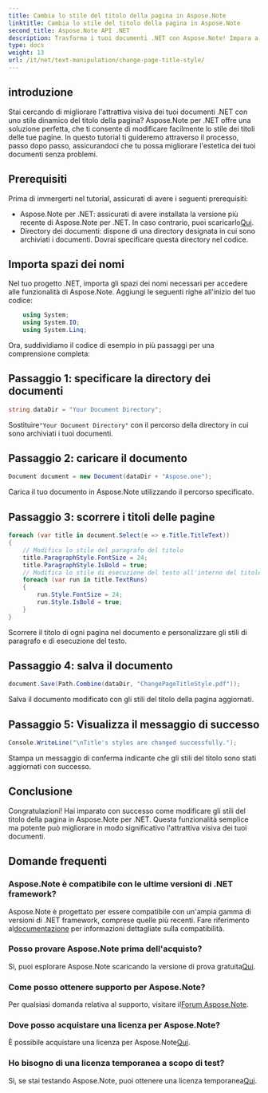 ```yaml
---
title: Cambia lo stile del titolo della pagina in Aspose.Note
linktitle: Cambia lo stile del titolo della pagina in Aspose.Note
second_title: Aspose.Note API .NET
description: Trasforma i tuoi documenti .NET con Aspose.Note! Impara a modificare facilmente gli stili dei titoli delle pagine. Migliora l'estetica in pochi semplici passaggi.
type: docs
weight: 13
url: /it/net/text-manipulation/change-page-title-style/
---
```

## introduzione
Stai cercando di migliorare l'attrattiva visiva dei tuoi documenti .NET con uno stile dinamico del titolo della pagina? Aspose.Note per .NET offre una soluzione perfetta, che ti consente di modificare facilmente lo stile dei titoli delle tue pagine. In questo tutorial ti guideremo attraverso il processo, passo dopo passo, assicurandoci che tu possa migliorare l'estetica dei tuoi documenti senza problemi.
## Prerequisiti
Prima di immergerti nel tutorial, assicurati di avere i seguenti prerequisiti:
-  Aspose.Note per .NET: assicurati di avere installata la versione più recente di Aspose.Note per .NET. In caso contrario, puoi scaricarlo[Qui](https://releases.aspose.com/note/net/).
- Directory dei documenti: dispone di una directory designata in cui sono archiviati i documenti. Dovrai specificare questa directory nel codice.
## Importa spazi dei nomi
Nel tuo progetto .NET, importa gli spazi dei nomi necessari per accedere alle funzionalità di Aspose.Note. Aggiungi le seguenti righe all'inizio del tuo codice:
```csharp
    using System;
    using System.IO;
    using System.Linq;
```
Ora, suddividiamo il codice di esempio in più passaggi per una comprensione completa:
## Passaggio 1: specificare la directory dei documenti
```csharp
string dataDir = "Your Document Directory";
```
 Sostituire`"Your Document Directory"` con il percorso della directory in cui sono archiviati i tuoi documenti.
## Passaggio 2: caricare il documento
```csharp
Document document = new Document(dataDir + "Aspose.one");
```
Carica il tuo documento in Aspose.Note utilizzando il percorso specificato.
## Passaggio 3: scorrere i titoli delle pagine
```csharp
foreach (var title in document.Select(e => e.Title.TitleText))
{
    // Modifica lo stile del paragrafo del titolo
    title.ParagraphStyle.FontSize = 24;
    title.ParagraphStyle.IsBold = true;
    // Modifica lo stile di esecuzione del testo all'interno del titolo
    foreach (var run in title.TextRuns)
    {
        run.Style.FontSize = 24;
        run.Style.IsBold = true;
    }
}
```
Scorrere il titolo di ogni pagina nel documento e personalizzare gli stili di paragrafo e di esecuzione del testo.
## Passaggio 4: salva il documento
```csharp
document.Save(Path.Combine(dataDir, "ChangePageTitleStyle.pdf"));
```
Salva il documento modificato con gli stili del titolo della pagina aggiornati.
## Passaggio 5: Visualizza il messaggio di successo
```csharp
Console.WriteLine("\nTitle's styles are changed successfully.");
```
Stampa un messaggio di conferma indicante che gli stili del titolo sono stati aggiornati con successo.
## Conclusione
Congratulazioni! Hai imparato con successo come modificare gli stili del titolo della pagina in Aspose.Note per .NET. Questa funzionalità semplice ma potente può migliorare in modo significativo l'attrattiva visiva dei tuoi documenti.
## Domande frequenti
### Aspose.Note è compatibile con le ultime versioni di .NET framework?
 Aspose.Note è progettato per essere compatibile con un'ampia gamma di versioni di .NET framework, comprese quelle più recenti. Fare riferimento al[documentazione](https://reference.aspose.com/note/net/) per informazioni dettagliate sulla compatibilità.
### Posso provare Aspose.Note prima dell'acquisto?
 Sì, puoi esplorare Aspose.Note scaricando la versione di prova gratuita[Qui](https://releases.aspose.com/).
### Come posso ottenere supporto per Aspose.Note?
 Per qualsiasi domanda relativa al supporto, visitare il[Forum Aspose.Note](https://forum.aspose.com/c/note/28).
### Dove posso acquistare una licenza per Aspose.Note?
 È possibile acquistare una licenza per Aspose.Note[Qui](https://purchase.aspose.com/buy).
### Ho bisogno di una licenza temporanea a scopo di test?
 Sì, se stai testando Aspose.Note, puoi ottenere una licenza temporanea[Qui](https://purchase.aspose.com/temporary-license/).